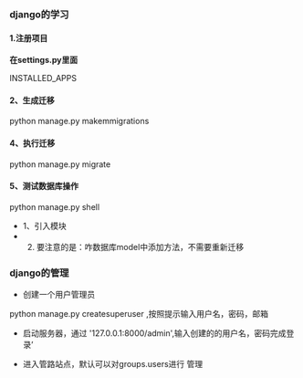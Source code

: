 ### django的学习

#### 1.注册项目  

**在settings.py里面**

INSTALLED_APPS

#### 2、生成迁移

python manage.py makemmigrations

#### 4、执行迁移

python manage.py migrate

#### 5、测试数据库操作

python manage.py shell

* 1、引入模块
* 2. 要注意的是：咋数据库model中添加方法，不需要重新迁移


### django的管理

* 创建一个用户管理员

python manage.py createsuperuser ,按照提示输入用户名，密码，邮箱

* 启动服务器，通过 '127.0.0.1:8000/admin',输入创建的的用户名，密码完成登录’

* 进入管路站点，默认可以对groups.users进行 管理



